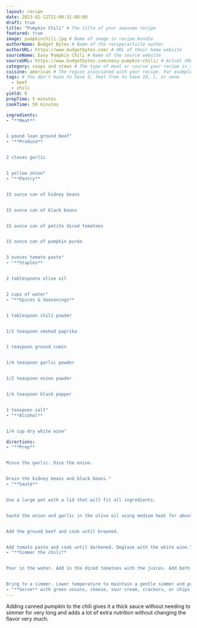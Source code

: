 ```yaml
---
layout: recipe
date: 2023-02-12T11:09:31-08:00
draft: true
title: "Pumpkin Chili" # The title of your awesome recipe
featured: true
image: pumpkinchili.jpg # Name of image in recipe bundle
authorName: Budget Bytes # Name of the recipe/article author
authorURL: https://www.budgetbytes.com/ # URL of their home website
sourceName: Easy Pumpkin Chili # Name of the source website
sourceURL: https://www.budgetbytes.com/easy-pumpkin-chili/ # Actual URL of the recipe itself
category: soups and stews # The type of meal or course your recipe is about. For example: "dinner", "entree", or "dessert".
cuisine: american # The region associated with your recipe. For example, "French", Mediterranean", or "American".
tags: # You don't have to have 3, feel free to have 10, 1, or none
  - beef
  - chili
yield: 6
prepTime: 5 minutes
cookTime: 50 minutes

ingredients:
- "**Meat**


1 pound lean ground beef"
- "**Produce**


2 cloves garlic


1 yellow onion"
- "**Pantry**


15 ounce can of kidney beans


15 ounce can of black beans


15 ounce can of petite diced tomatoes


15 ounce can of pumpkin purée


3 ounces tomato paste"
- "**Staples**


2 tablespoons olive oil


2 cups of water"
- "**Spices & Seasonings**


1 tablespoon chili powder


1/2 teaspoon smoked paprika


1 teaspoon ground cumin


1/4 teaspoon garlic powder


1/2 teaspoon onion powder


1/4 teaspoon black pepper


1 teaspoon salt"
- "**Alcohol**


1/4 cup dry white wine"

directions:
- "**Prep**


Mince the garlic. Dice the onion.


Drain the kidney beans and black beans."
- "**Sauté**


Use a large pot with a lid that will fit all ingredients. 


Sauté the onion and garlic in the olive oil using medium heat for about 5 minutes until tender.


Add the ground beef and cook until browned.


Add tomato paste and cook until darkened. Deglaze with the white wine."
- "**Simmer the chili**


Pour in the water. Add in the diced tomatoes with the juices. Add both cans of drained beans and the pumpkin purée. Stir in all the spices.


Bring to a simmer. Lower temperature to maintain a gentle simmer and put on lid. Simmer for 30 minutes stirring occasionally."
- "**Serve** with green onions, cheese, sour cream, crackers, or chips as desired."
---
```


Adding canned pumpkin to the chili gives it a thick sauce without needing to simmer for very long and adds a lot of extra nutrition without changing the flavor very much.
